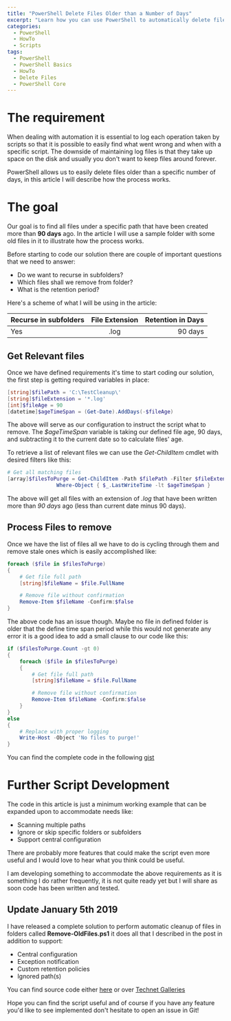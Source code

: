 ```yaml
---
title: "PowerShell Delete Files Older than a Number of Days"
excerpt: "Learn how you can use PowerShell to automatically delete files and folders older than a number of days"
categories:
  - PowerShell
  - HowTo
  - Scripts
tags:
  - PowerShell
  - PowerShell Basics
  - HowTo
  - Delete Files
  - PowerShell Core
---
```


# The requirement

When dealing with automation it is essential to log each operation taken by scripts so that it is possible to easily find what went wrong and when with a specific script. The downside of maintaining log files is that they take up space on the disk and usually you don't want to keep files around forever.

PowerShell allows us to easily delete files older than a specific number of days, in this article I will describe how the process works.

# The goal

Our goal is to find all files under a specific path that have been created more than **90 days** ago. In the article I will use a sample folder with some old files in it to illustrate how the process works.

Before starting to code our solution there are couple of important questions that we need to answer:

- Do we want to recurse in subfolders?
- Which files shall we remove from folder?
- What is the retention period?

Here's a scheme of what I will be using in the article:

| Recurse in subfolders        | File Extension           | Retention in Days  |
| ------------- |:-------------:| -----:|
| Yes      | .log | 90 days |

## Get Relevant files

Once we have defined requirements it's time to start coding our solution, the first step is getting required variables in place:

```powershell
[string]$filePath = 'C:\TestCleanup\'
[string]$fileExtension = '*.log'
[int]$fileAge = 90
[datetime]$ageTimeSpan = (Get-Date).AddDays(-$fileAge)
```

The above will serve as our configuration to instruct the script what to remove. The *$ageTimeSpan* variable is taking our defined file age, 90 days, and subtracting it to the current date so to calculate files' age.

To retrieve a list of relevant files we can use the *Get-ChildItem* cmdlet with desired filters like this:

```powershell
# Get all matching files
[array]$filesToPurge = Get-ChildItem -Path $filePath -Filter $fileExtension -File |
				Where-Object { $_.LastWriteTime -lt $ageTimeSpan }
```

The above will get all files with an extension of *.log* that have been written more than *90 days* ago (less than current date minus 90 days).

## Process Files to remove

Once we have the list of files all we have to do is cycling through them and remove stale ones which is easily accomplished like:

```powershell
foreach ($file in $filesToPurge)
{
    # Get file full path
    [string]$fileName = $file.FullName

    # Remove file without confirmation
    Remove-Item $fileName -Confirm:$false
}
```

The above code has an issue though. Maybe no file in defined folder is older that the define time span period while this would not generate any error it is a good idea to add a small clause to our code like this:

```powershell
if ($filesToPurge.Count -gt 0)
{
    foreach ($file in $filesToPurge)
    {
        # Get file full path
        [string]$fileName = $file.FullName

        # Remove file without confirmation
        Remove-Item $fileName -Confirm:$false
    }
}
else
{
    # Replace with proper logging
    Write-Host -Object 'No files to purge!'
}
```

You can find the complete code in the following [gist](https://gist.github.com/PsCustomObject/d73c19c85296b6436d9de33ba25197cc)

# Further Script Development

The code in this article is just a minimum working example that can be expanded upon to accommodate needs like:

- Scanning multiple paths
- Ignore or skip specific folders or subfolders
- Support central configuration

There are probably more features that could make the script even more useful and I would love to hear what you think could be useful.

I am developing something to accommodate the above requirements as it is something I do rather frequently, it is not quite ready yet but I will share as soon code has been written and tested.

## Update January 5th 2019

I have released a complete solution to perform automatic cleanup of files in folders called **Remove-OldFiles.ps1** it does all that I described in the post in addition to support:

- Central configuration
- Exception notification
- Custom retention policies
- Ignored path(s)

You can find source code either [here](https://github.com/PsCustomObject/Remove-Old-Files) or over [Technet Galleries](https://gallery.technet.microsoft.com/Cleanup-Old-Files-bde3af13)

Hope you can find the script useful and of course if you have any feature you'd like to see implemented don't hesitate to open an issue in Git!